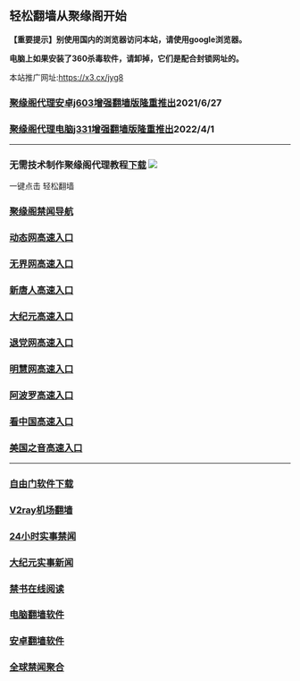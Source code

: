 ## 轻松翻墙从聚缘阁开始

**【重要提示】别使用国内的浏览器访问本站，请使用google浏览器。**

**电脑上如果安装了360杀毒软件，请卸掉，它们是配合封锁网址的。**

本站推广网址:https://x3.cx/jyg8

### [聚缘阁代理安卓j603增强翻墙版隆重推出](https://gitlab.com/juyuange/2/-/raw/master/j603.apk)2021/6/27

### [聚缘阁代理电脑j331增强翻墙版隆重推出](https://gitlab.com/j25414/jyg/-/raw/master/j331.apk)2022/4/1

***



### 无需技术制作聚缘阁代理教程[下载](https://gitlab.com/j25414/jyg/-/raw/master/jygdl.rar)  ![](http://daohang.juyuange.eu.org/j2.gif)

一键点击 轻松翻墙

### [聚缘阁禁闻导航](https:/8u.joore.ml/aawe/e20m)

### [动态网高速入口](https://8u.joore.ml/366698/u44774p)

### [无界网高速入口](https://8u.joore.ml/366698/u12t)

### [新唐人高速入口](https://8u.joore.ml/366698/t5t)

### [大纪元高速入口](https://8u.joore.ml/366698/g7t)

### [退党网高速入口](https://8u.joore.ml/366698/d8g)

### [明慧网高速入口](https://8u.joore.ml/366698/e3g)

### [阿波罗高速入口](https://8u.joore.ml/366698/e13a)

### [看中国高速入口](https://8u.joore.ml/366698/e11n)

### [美国之音高速入口](https://8u.joore.ml/366698/e18m)


***






### [自由门软件下载](https://git.io/skyfree)

### [V2ray机场翻墙](https://github.com/bannedbook/fanqiang/wiki/V2ray%E6%9C%BA%E5%9C%BA)

### [24小时实事禁闻](https://github.com/fyvn2199/djy/blob/master/gb/n24hr.md?dfh#1)

### [大纪元实事新闻](https://github.com/fyvn2199/djy/blob/master/gb/nsc413.md?dfh#1)

### [禁书在线阅读](https://github.com/txyzum203/djy/blob/master/gb/9p.md?flntdtv#1)

### [电脑翻墙软件](https://github.com/Alvin9999/new-pac/wiki)

### [安卓翻墙软件](https://git.io/afq)

### [全球禁闻聚合](https://github.com/gfw-breaker/banned-news1/blob/master/README.md)












